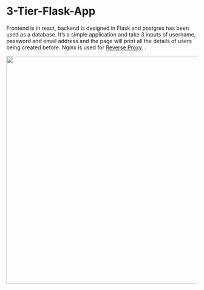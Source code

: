# 3-Tier-Flask-App


Frontend is in react, backend is designed in Flask and postgres has been used as a database. 
It’s a simple application and take 3 inputs of username, password and email address and the page will print all the details of users being created before.
Nginx is used for [Reverse Proxy](https://github.com/mudassirsh/3-Tier-Flask-App/blob/main/nginx-reverse-proxy).
. 

<p align="center">
  <img width="700" height="600" src="https://github.com/mudassirsh/3-Tier-Flask-App/assets/18271814/74d00184-c4a0-4fb8-a45a-3ad32788a22d">
</p>

